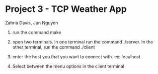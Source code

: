 # Project 3 - TCP Weather App
 Zahria Davis, Jun Nguyen

1. run the command make

2. open two terminals. In one terminal run the command ./server. In the other terminal, run the command ./client

3. enter the host you that you want to connect with. ex: localhost

4. Select between the menu options in the client terminal